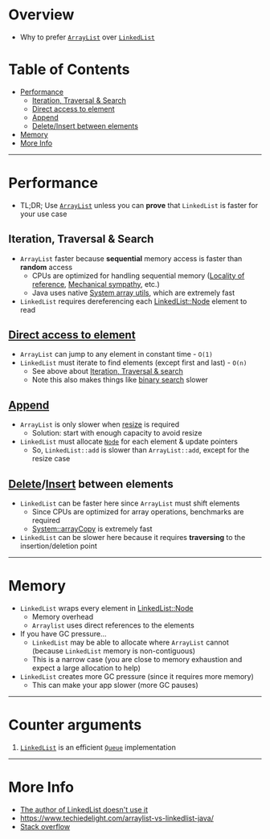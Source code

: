 # Overview
- Why to prefer [`ArrayList`](https://docs.oracle.com/en/java/javase/11/docs/api/java.base/java/util/ArrayList.html) over [`LinkedList`](https://docs.oracle.com/en/java/javase/11/docs/api/java.base/java/util/LinkedList.html)


# Table of Contents
- [Performance](#performance)
  * [Iteration, Traversal & Search](#iteration-traversal--search)
  * [Direct access to element](#direct-access-to-element)
  * [Append](#append)
  * [Delete/Insert between elements](#deleteinsert-between-elements)
- [Memory](#memory)
- [More Info](#more-info)


--------
# Performance
- TL;DR; Use [`ArrayList`](https://docs.oracle.com/en/java/javase/11/docs/api/java.base/java/util/ArrayList.html) unless you can **prove** that `LinkedList` is faster for your use case

## Iteration, Traversal & Search
- `ArrayList` faster because **sequential** memory access is faster than **random** access
  - CPUs are optimized for handling sequential memory ([Locality of reference](https://en.wikipedia.org/wiki/Locality_of_reference#:~:text=In%20computer%20science%2C%20locality%20of,a%20short%20period%20of%20time.&text=Temporal%20locality%20refers%20to%20the,a%20relatively%20small%20time%20duration.), [Mechanical sympathy](https://dzone.com/articles/mechanical-sympathy), etc.)
  - Java uses native [System array utils](https://docs.oracle.com/en/java/javase/11/docs/api/java.base/java/lang/System.html#arraycopy(java.lang.Object,int,java.lang.Object,int,int)), which are extremely fast
- `LinkedList` requires dereferencing each [LinkedList::Node](https://hg.openjdk.java.net/jdk/jdk11/file/1ddf9a99e4ad/src/java.base/share/classes/java/util/LinkedList.java#l974) element to read


## [Direct access to element](https://docs.oracle.com/en/java/javase/11/docs/api/java.base/java/util/List.html#get(int))
- `ArrayList` can jump to any element in constant time - `O(1)`
- `LinkedList` must iterate to find elements (except first and last) - `O(n)`
  - See above about [Iteration, Traversal & search](#iteration-traversal--search)
  - Note this also makes things like [binary search](https://docs.oracle.com/en/java/javase/11/docs/api/java.base/java/util/Arrays.html#binarySearch(byte%5B%5D,byte)) slower
  

## [Append](https://docs.oracle.com/en/java/javase/11/docs/api/java.base/java/util/List.html#add(E))
- `ArrayList` is only slower when [resize](https://docs.oracle.com/en/java/javase/11/docs/api/java.base/java/util/ArrayList.html) is required
  - Solution: start with enough capacity to avoid resize
- `LinkedList` must allocate [`Node`](https://hg.openjdk.java.net/jdk/jdk11/file/1ddf9a99e4ad/src/java.base/share/classes/java/util/LinkedList.java#l974) for each element & update pointers
  - So, `LinkedList::add` is slower than `ArrayList::add`, except for the resize case


## [Delete](https://docs.oracle.com/en/java/javase/11/docs/api/java.base/java/util/List.html#remove(int))/[Insert](https://docs.oracle.com/en/java/javase/11/docs/api/java.base/java/util/List.html#add(int,E)) between elements
- `LinkedList` can be faster here since `ArrayList` must shift elements
  - Since CPUs are optimized for array operations, benchmarks are required
  - [System::arrayCopy](https://docs.oracle.com/en/java/javase/11/docs/api/java.base/java/lang/System.html#arraycopy(java.lang.Object,int,java.lang.Object,int,int)) is extremely fast
- `LinkedList` can be slower here because it requires **traversing** to the insertion/deletion point

  
--------
# Memory
- `LinkedList` wraps every element in [LinkedList::Node](https://hg.openjdk.java.net/jdk/jdk11/file/1ddf9a99e4ad/src/java.base/share/classes/java/util/LinkedList.java#l974)
    - Memory overhead
    - `Arraylist` uses direct references to the elements   
- If you have GC pressure...
  - `LinkedList` may be able to allocate where `ArrayList` cannot (because `LinkedList` memory is non-contiguous)
  - This is a narrow case (you are close to memory exhaustion and expect a large allocation to help)
- `LinkedList` creates more GC pressure (since it requires more memory)
  - This can make your app slower (more GC pauses)


--------
# Counter arguments
1. [`LinkedList`](https://docs.oracle.com/en/java/javase/11/docs/api/java.base/java/util/LinkedList.html) is an efficient [`Queue`](https://docs.oracle.com/en/java/javase/11/docs/api/java.base/java/util/Queue.html) implementation


--------
# More Info
- [The author of LinkedList doesn't use it](https://twitter.com/joshbloch/status/583813919019573248)
- https://www.techiedelight.com/arraylist-vs-linkedlist-java/
- [Stack overflow](https://stackoverflow.com/questions/322715/when-to-use-linkedlist-over-arraylist-in-java?rq=1)
